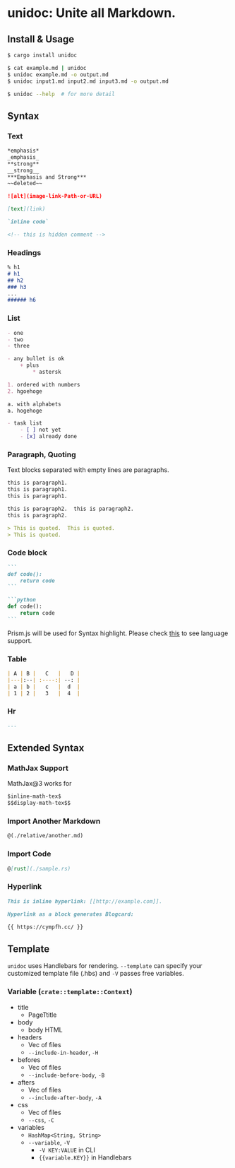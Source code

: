 # unidoc: Unite all Markdown.

## Install & Usage

```sh
$ cargo install unidoc

$ cat example.md | unidoc
$ unidoc example.md -o output.md
$ unidoc input1.md input2.md input3.md -o output.md

$ unidoc --help  # for more detail
```

## Syntax

### Text

```markdown
*emphasis*
_emphasis_
**strong**
__strong__
***Emphasis and Strong***
~~deleted~~

![alt](image-link-Path-or-URL)

[text](link)

`inline code`

<!-- this is hidden comment -->
```

### Headings

```markdown
% h1
# h1
## h2
### h3
...
###### h6
```

### List

```markdown
- one
- two
- three

- any bullet is ok
    + plus
        * astersk

1. ordered with numbers
2. hgoehoge

a. with alphabets
a. hogehoge

- task list
    - [ ] not yet
    - [x] already done
```

### Paragraph, Quoting

Text blocks separated with empty lines are paragraphs.

```markdown
this is paragraph1.
this is paragraph1.
this is paragraph1.

this is paragraph2.  this is paragraph2.
this is paragraph2.

> This is quoted.  This is quoted.
> This is quoted.
```

### Code block

````markdown
```
def code():
    return code
```

```python
def code():
    return code
```
````

Prism.js will be used for Syntax highlight.
Please check [this](https://prismjs.com/#basic-usage) to see language support.

### Table

```markdown
| A | B |   C   |   D |
|---|:--| :----:| --: |
| a | b |   c   |  d  |
| 1 | 2 |   3   |  4  |
```

### Hr

```markdown
---
```

## Extended Syntax

### MathJax Support

MathJax@3 works for

```markdown
$inline-math-tex$
$$display-math-tex$$
```

### Import Another Markdown

```markdown
@(./relative/another.md)
```

### Import Code

```markdown
@[rust](./sample.rs)
```

### Hyperlink

```markdown
This is inline hyperlink: [[http://example.com]].
```

```markdown
Hyperlink as a block generates Blogcard:

{{ https://cympfh.cc/ }}
```

## Template

`unidoc` uses Handlebars for rendering.
`--template` can specify your customized template file (.hbs) and `-V` passes free variables.

### Variable (`crate::template::Context`)

- title
    - PageTtitle
- body
    - body HTML
- headers
    - Vec of files
    - `--include-in-header`, `-H`
- befores
    - Vec of files
    - `--include-before-body`, `-B`
- afters
    - Vec of files
    - `--include-after-body`, `-A`
- css
    - Vec of files
    - `--css`, `-C`
- variables
    - `HashMap<String, String>`
    - `--variable`, `-V`
        - `-V KEY:VALUE` in CLI
        - `{{variable.KEY}}` in Handlebars

